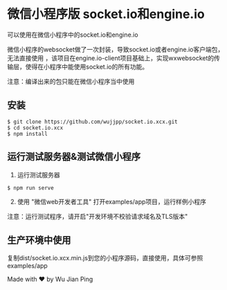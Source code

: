 # 微信小程序版 socket.io和engine.io

可以使用在微信小程序中的socket.io和engine.io

微信小程序的websocket做了一次封装，导致socket.io或者engine.io客户端包，无法直接使用
，该项目在engine.io-client项目基础上，实现wxwebsocket的传输层，使得在小程序中能使用socket.io的所有功能。

注意：编译出来的包只能在微信小程序当中使用

## 安装
```shell
$ git clone https://github.com/wujjpp/socket.io.xcx.git
$ cd socket.io.xcx
$ npm install
```

## 运行测试服务器&测试微信小程序
1. 运行测试服务器
```shell
$ npm run serve
```
2. 使用 "微信web开发者工具" 打开examples/app项目，运行样例小程序

注意：运行测试程序，请开启"开发环境不校验请求域名及TLS版本"


## 生产环境中使用
复制dist/socket.io.xcx.min.js到您的小程序源码，直接使用，具体可参照examples/app

Made with ♥ by Wu Jian Ping
